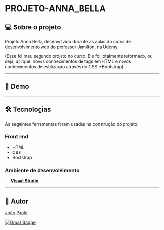 # PROJETO-ANNA_BELLA

## 💻 Sobre o projeto
Projeto Anna Bella, desenvolvido durante as aulas do curso de desenvolvimento web do professor Jamilton, na Udemy.

(Esse foi meu segundo projeto no curso. Ele foi totalmente reformado, ou seja, apliquei novos conhecimentos de tags em HTML e novos conhecimentos de estilização através do CSS e Bootstrap)

---

## 🎨 Demo

---

## 🛠 Tecnologias

As seguintes ferramentas foram usadas na construção do projeto:

### Front end
- HTML
- CSS
- Bootstrap

### **Ambiente de desenvolvimento**

-   **[Visual Studio](https://visualstudio.microsoft.com)**

---

## 🦸 Autor

<a href="https://www.linkedin.com/in/joão-paulo-farias-silveira-">
João Paulo</a>
 <br />
 
[![Gmail Badge](https://img.shields.io/badge/-joaopaulofariassilveira@gmail.com-c14438?style=flat-square&logo=Gmail&logoColor=white&link=mailto:joaopaulofariassilveira@gmail.com)](mailto:joaopaulofariassilveira@gmail.com)
